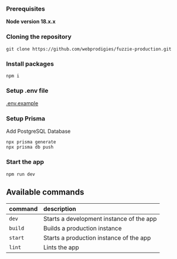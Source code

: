 ### Prerequisites

**Node version 18.x.x**

### Cloning the repository

```shell
git clone https://github.com/webprodigies/fuzzie-production.git
```

### Install packages

```shell
npm i
```

### Setup .env file

[.env.example](https://github.com/webprodigies/fuzzie-production/blob/main/.env.example)

### Setup Prisma

Add PostgreSQL Database

```shell
npx prisma generate
npx prisma db push

```

### Start the app

```shell
npm run dev
```

## Available commands

| command         | description                               |
| :-------------- | :-----------------------------------------|
| `dev`           | Starts a development instance of the app  |
| `build`         | Builds a production instance              |
| `start`         | Starts a production instance of the app   |
| `lint`          | Lints the app                             |
